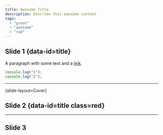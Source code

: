 ```yaml
---
title: Awesome Title
description: Describe this awesome content
tags:
  - "great"
  - "awesome"
  - "rad"
---
```


## Slide 1 {data-id=title}

A paragraph with some text and a [link](https://hakim.se).

```js {data=asdf}
console.log("1");
console.log("2");
```


---
{slide-layout=Cover}
## Slide 2 {data-id=title class=red}


---

## Slide 3
